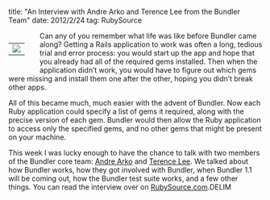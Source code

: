title: "An Interview with Andre Arko and Terence Lee from the Bundler Team"
date: 2012/2/24
tag: RubySource

<div style="float: left; padding: 7px 30px 10px 0px">
<table cellpadding="0" cellspacing="0" border="0">
  <tr><td><img src="http://patshaughnessy.net/assets/2012/2/24/bundler.png"></td></tr>
</table>
</div>

Can any of you remember what life was like before Bundler came along? Getting a Rails application to work was often a long, tedious trial and error process: you would start up the app and hope that you already had all of the required gems installed. Then when the application didn’t work, you would have to figure out which gems were missing and install them one after the other, hoping you didn’t break other apps.

All of this became much, much easier with the advent of Bundler. Now each Ruby application could specify a list of gems it required, along with the precise version of each gem. Bundler would then allow the Ruby application to access only the specified gems, and no other gems that might be present on your machine.

This week I was lucky enough to have the chance to talk with two members of the Bundler core team: [Andre Arko](http://arko.net/) and [Terence Lee](http://twitter.com/#!/hone02). We talked about how Bundler works, how they got involved with Bundler, when Bundler 1.1 will be coming out, how the Bundler test suite works, and a few other things. You can read the interview over on [RubySource.com](http://rubysource.com/an-interview-with-andre-arko-and-terence-lee-from-the-bundler-team).DELIM

<div style="clear: left"/></div>

